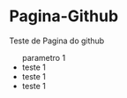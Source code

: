 # Pagina-Github

Teste de Pagina do github

<ul>parametro 1
  <li> teste 1</li>
  <li> teste 1</li>
  <li> teste 1</li>
  </ul>
